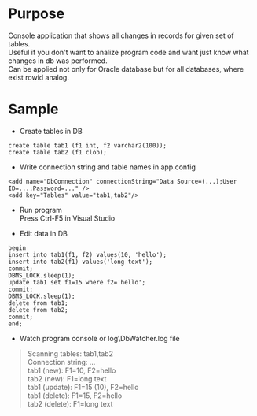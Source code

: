 # Purpose
Console application that shows all changes in records for given set of tables.  
Useful if you don't want to analize program code and want just know what changes in db was performed.  
Can be applied not only for Oracle database but for all databases, where exist rowid analog.  

# Sample
* Create tables in DB
```
create table tab1 (f1 int, f2 varchar2(100));
create table tab2 (f1 clob);
```

* Write connection string and table names in app.config
```
<add name="DbConnection" connectionString="Data Source=(...);User ID=...;Password=..." />
<add key="Tables" value="tab1,tab2"/>
```

* Run program   
Press Ctrl-F5 in Visual Studio 

* Edit data in DB
```
begin
insert into tab1(f1, f2) values(10, 'hello');
insert into tab2(f1) values('long text');
commit;
DBMS_LOCK.sleep(1);
update tab1 set f1=15 where f2='hello';
commit;
DBMS_LOCK.sleep(1);
delete from tab1;
delete from tab2;
commit;
end;
```

* Watch program console or log\DbWatcher.log file
> Scanning tables: tab1,tab2   
> Connection string: ...   
> tab1 (new): F1=10, F2=hello   
> tab2 (new): F1=long text   
> tab1 (update): F1=15 (10), F2=hello   
> tab1 (delete): F1=15, F2=hello   
> tab2 (delete): F1=long text    

